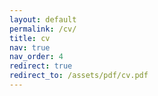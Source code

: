 ```yaml
---
layout: default
permalink: /cv/
title: cv
nav: true
nav_order: 4
redirect: true
redirect_to: /assets/pdf/cv.pdf
---
```

